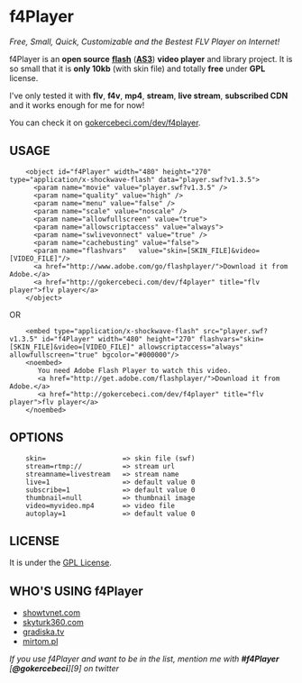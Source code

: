 f4Player
=========
_Free, Small, Quick, Customizable and the Bestest FLV Player on Internet!_

f4Player is an **open source** [**flash**][1] ([**AS3**][2]) **video player** and library project. 
It is so small that it is **only 10kb** (with skin file) and totally **free** under **GPL** license.

I've only tested it with **flv**, **f4v**, **mp4**, **stream**, **live stream**, **subscribed CDN**
 and it works enough for me for now! 

You can check it on [gokercebeci.com/dev/f4player][3].

USAGE
-------

        <object id="f4Player" width="480" height="270" type="application/x-shockwave-flash" data="player.swf?v1.3.5"> 
          <param name="movie" value="player.swf?v1.3.5" /> 
          <param name="quality" value="high" /> 
          <param name="menu" value="false" /> 
          <param name="scale" value="noscale" /> 
          <param name="allowfullscreen" value="true"> 
          <param name="allowscriptaccess" value="always"> 
          <param name="swlivevonnect" value="true" /> 
          <param name="cachebusting" value="false"> 
          <param name="flashvars"   value="skin=[SKIN_FILE]&video=[VIDEO_FILE]"/> 
          <a href="http://www.adobe.com/go/flashplayer/">Download it from Adobe.</a> 
          <a href="http://gokercebeci.com/dev/f4player" title="flv player">flv player</a> 
        </object>
    
OR

        <embed type="application/x-shockwave-flash" src="player.swf?v1.3.5" id="f4Player" width="480" height="270" flashvars="skin=[SKIN_FILE]&video=[VIDEO_FILE]" allowscriptaccess="always" allowfullscreen="true" bgcolor="#000000"/> 
        <noembed> 
           You need Adobe Flash Player to watch this video. 
           <a href="http://get.adobe.com/flashplayer/">Download it from Adobe.</a> 
           <a href="http://gokercebeci.com/dev/f4player" title="flv player">flv player</a> 
        </noembed>

    
OPTIONS
-------

        skin=                   => skin file (swf)
        stream=rtmp://          => stream url
        streamname=livestream   => stream name
        live=1                  => default value 0
        subscribe=1             => default value 0
        thumbnail=null          => thumbnail image
        video=myvideo.mp4       => video file
        autoplay=1              => default value 0    


LICENSE
-------
It is under the [GPL License][4].

WHO'S USING f4Player
-------
* [showtvnet.com][5]
* [skyturk360.com][6]
* [gradiska.tv][7]
* [mirtom.pl][8]

_If you use f4Player and want to be in the list, mention me with **#f4Player** [**@gokercebeci**][9] on twitter_

[1]: http://www.adobe.com/software/flash/about/
[2]: http://help.adobe.com/en_US/FlashPlatform/reference/actionscript/3/index.html
[3]: http://gokercebeci.com/dev/f4player?feature=github
[4]: https://github.com/gokercebeci/f4player/blob/master/LICENSE.md
[5]: http://www.showtv.com.tr/player/index.asp?ptype=1&product=showtv
[6]: http://skyturk360.com/canli.asp
[7]: http://gradiska.tv/index.php?page=video&page2=1&video=2012-12-27_10-38_paketicicenatarzasocrad&cat=Novosti
[8]: http://mirtom.pl/


